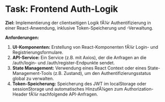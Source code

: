 ﻿# Task: Frontend Auth-Logik

**Ziel:** Implementierung der clientseitigen Logik fÃ¼r Authentifizierung in einer React-Anwendung, inklusive Token-Speicherung und -Verwaltung.

**Anforderungen:**
1.  **UI-Komponenten:** Erstellung von React-Komponenten fÃ¼r Login- und Registrierungsformulare.
2.  **API-Service:** Ein Service (z.B. mit Axios), der die Anfragen an die /auth/login- und /auth/register-Endpunkte sendet.
3.  **State Management:** Verwendung eines React Context oder eines State-Management-Tools (z.B. Zustand), um den Authentifizierungsstatus global zu verwalten.
4.  **Token-Speicherung:** Speicherung des JWT im localStorage oder sessionStorage und automatisches HinzufÃ¼gen zum Authorization-Header fÃ¼r nachfolgende API-Anfragen.

